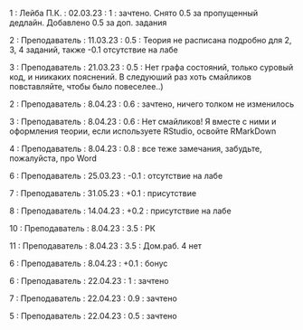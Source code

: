 1 : Лейба П.К. : 02.03.23 : 1 : зачтено. Снято 0.5 за пропущенный дедлайн. Добавлено 0.5 за доп. задания

2 : Преподаватель : 11.03.23 : 0.5 : Теория не расписана подробно для 2, 3, 4 заданий, также -0.1 отсутствие на лабе

3 : Преподаватель : 21.03.23 : 0.5 : Нет графа состояний,  только суровый код, и ниикаких пояснений. В следуюший раз хоть смайликов повставляйте, чтобы было повеселее..)

2 : Преподаватель : 8.04.23 : 0.6 : зачтено, ничего толком не изменилось

3 : Преподаватель : 8.04.23 : 0.6 : Нет смайликов! Я вместе с ними и оформления теории, если используете RStudio, освойте RMarkDown

4 : Преподаватель : 8.04.23 : 0.8 : все теже замечания, забудьте, пожалуйста, про Word

6 : Преподаватель : 25.03.23 : -0.1 : отсутствие на лабе

7 : Преподаватель : 31.05.23 : +0.1 : присутствие

8 : Преподаватель : 14.04.23 : +0.2 : присутствие на лабе

10 : Преподаватель : 8.04.23 : 3.5 : РК

11 : Преподаватель : 8.04.23 : 3.5 : Дом.раб. 4 нет

6 : Преподаватель : 8.04.23 : +0.1 : бонус

6 : Преподаватель : 22.04.23 : 1 : зачтено

7 : Преподаватель : 22.04.23 : 0.9 : зачтено

5 : Преподаватель : 22.04.23 : 0.5 : зачтено



